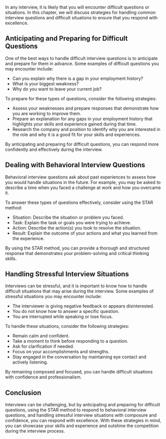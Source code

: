 
In any interview, it is likely that you will encounter difficult questions or situations. In this chapter, we will discuss strategies for handling common interview questions and difficult situations to ensure that you respond with excellence.

Anticipating and Preparing for Difficult Questions
--------------------------------------------------

One of the best ways to handle difficult interview questions is to anticipate and prepare for them in advance. Some examples of difficult questions you may encounter include:

* Can you explain why there is a gap in your employment history?
* What is your biggest weakness?
* Why do you want to leave your current job?

To prepare for these types of questions, consider the following strategies:

* Assess your weaknesses and prepare responses that demonstrate how you are working to improve them.
* Prepare an explanation for any gaps in your employment history that highlights your skills and experience gained during that time.
* Research the company and position to identify why you are interested in the role and why it is a good fit for your skills and experiences.

By anticipating and preparing for difficult questions, you can respond more confidently and effectively during the interview.

Dealing with Behavioral Interview Questions
-------------------------------------------

Behavioral interview questions ask about past experiences to assess how you would handle situations in the future. For example, you may be asked to describe a time when you faced a challenge at work and how you overcame it.

To answer these types of questions effectively, consider using the STAR method:

* Situation: Describe the situation or problem you faced.
* Task: Explain the task or goals you were trying to achieve.
* Action: Describe the action(s) you took to resolve the situation.
* Result: Explain the outcome of your actions and what you learned from the experience.

By using the STAR method, you can provide a thorough and structured response that demonstrates your problem-solving and critical thinking skills.

Handling Stressful Interview Situations
---------------------------------------

Interviews can be stressful, and it is important to know how to handle difficult situations that may arise during the interview. Some examples of stressful situations you may encounter include:

* The interviewer is giving negative feedback or appears disinterested.
* You do not know how to answer a specific question.
* You are interrupted while speaking or lose focus.

To handle these situations, consider the following strategies:

* Remain calm and confident.
* Take a moment to think before responding to a question.
* Ask for clarification if needed.
* Focus on your accomplishments and strengths.
* Stay engaged in the conversation by maintaining eye contact and actively listening.

By remaining composed and focused, you can handle difficult situations with confidence and professionalism.

Conclusion
----------

Interviews can be challenging, but by anticipating and preparing for difficult questions, using the STAR method to respond to behavioral interview questions, and handling stressful interview situations with composure and confidence, you can respond with excellence. With these strategies in mind, you can showcase your skills and experience and outshine the competition during the interview process.
